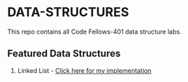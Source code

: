 # DATA-STRUCTURES
This repo contains all Code Fellows-401 data structure labs.

## Featured Data Structures
1.  Linked List - [Click here for my implementation](https://github.com/micahThor/data-structures-and-algorithms/blob/master/Data-Structures/src/main/java/linkedlist/LinkedList.java)
